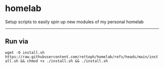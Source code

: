 # homelab
Setup scripts to easily spin up new modules of my personal homelab

---

## Run via
`wget -O install.sh https://raw.githubusercontent.com/rettoph/homelab/refs/heads/main/install.sh && chmod +x ./install.sh && ./install.sh`